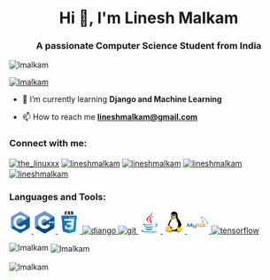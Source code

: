 <h1 align="center">Hi 👋, I'm Linesh Malkam</h1>
<h3 align="center">A passionate Computer Science Student from India</h3>

<p align="left"> <img src="https://komarev.com/ghpvc/?username=lmalkam&label=Profile%20views&color=0e75b6&style=flat" alt="lmalkam" /> </p>

<p align="left"> <a href="https://github.com/ryo-ma/github-profile-trophy"><img src="https://github-profile-trophy.vercel.app/?username=lmalkam" alt="lmalkam" /></a> </p>

- 🌱 I’m currently learning **Django and Machine Learning**

- 📫 How to reach me **lineshmalkam@gmail.com**

<h3 align="left">Connect with me:</h3>
<p align="left">
<a href="https://twitter.com/the_linuxxx" target="blank"><img align="center" src="https://raw.githubusercontent.com/rahuldkjain/github-profile-readme-generator/master/src/images/icons/Social/twitter.svg" alt="the_linuxxx" height="30" width="40" /></a>
<a href="https://kaggle.com/lineshmalkam" target="blank"><img align="center" src="https://raw.githubusercontent.com/rahuldkjain/github-profile-readme-generator/master/src/images/icons/Social/kaggle.svg" alt="lineshmalkam" height="30" width="40" /></a>
<a href="https://www.codechef.com/users/lineshmalkam" target="blank"><img align="center" src="https://cdn.jsdelivr.net/npm/simple-icons@3.1.0/icons/codechef.svg" alt="lineshmalkam" height="30" width="40" /></a>
<a href="https://codeforces.com/profile/lineshmalkam" target="blank"><img align="center" src="https://raw.githubusercontent.com/rahuldkjain/github-profile-readme-generator/master/src/images/icons/Social/codeforces.svg" alt="lineshmalkam" height="30" width="40" /></a>
<a href="https://www.leetcode.com/lineshmalkam" target="blank"><img align="center" src="https://raw.githubusercontent.com/rahuldkjain/github-profile-readme-generator/master/src/images/icons/Social/leet-code.svg" alt="lineshmalkam" height="30" width="40" /></a>
</p>

<h3 align="left">Languages and Tools:</h3>
<p align="left"> <a href="https://www.cprogramming.com/" target="_blank" rel="noreferrer"> <img src="https://raw.githubusercontent.com/devicons/devicon/master/icons/c/c-original.svg" alt="c" width="40" height="40"/> </a> <a href="https://www.w3schools.com/cpp/" target="_blank" rel="noreferrer"> <img src="https://raw.githubusercontent.com/devicons/devicon/master/icons/cplusplus/cplusplus-original.svg" alt="cplusplus" width="40" height="40"/> </a> <a href="https://www.w3schools.com/css/" target="_blank" rel="noreferrer"> <img src="https://raw.githubusercontent.com/devicons/devicon/master/icons/css3/css3-original-wordmark.svg" alt="css3" width="40" height="40"/> </a> <a href="https://www.djangoproject.com/" target="_blank" rel="noreferrer"> <img src="https://cdn.worldvectorlogo.com/logos/django.svg" alt="django" width="40" height="40"/> </a> <a href="https://git-scm.com/" target="_blank" rel="noreferrer"> <img src="https://www.vectorlogo.zone/logos/git-scm/git-scm-icon.svg" alt="git" width="40" height="40"/> </a> <a href="https://www.java.com" target="_blank" rel="noreferrer"> <img src="https://raw.githubusercontent.com/devicons/devicon/master/icons/java/java-original.svg" alt="java" width="40" height="40"/> </a> <a href="https://www.linux.org/" target="_blank" rel="noreferrer"> <img src="https://raw.githubusercontent.com/devicons/devicon/master/icons/linux/linux-original.svg" alt="linux" width="40" height="40"/> </a> <a href="https://www.mysql.com/" target="_blank" rel="noreferrer"> <img src="https://raw.githubusercontent.com/devicons/devicon/master/icons/mysql/mysql-original-wordmark.svg" alt="mysql" width="40" height="40"/> </a> <a href="https://www.tensorflow.org" target="_blank" rel="noreferrer"> <img src="https://www.vectorlogo.zone/logos/tensorflow/tensorflow-icon.svg" alt="tensorflow" width="40" height="40"/> </a> </p>

<p><img align="left" src="https://github-readme-stats.vercel.app/api/top-langs?username=lmalkam&show_icons=true&locale=en&layout=compact" alt="lmalkam" /></p>

<p>&nbsp;<img align="center" src="https://github-readme-stats.vercel.app/api?username=lmalkam&show_icons=true&locale=en" alt="lmalkam" /></p>

<p><img align="center" src="https://github-readme-streak-stats.herokuapp.com/?user=lmalkam&" alt="lmalkam" /></p>
